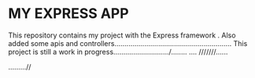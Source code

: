 MY EXPRESS APP
====
This repository contains my project with the Express framework .
Also  added some apis and controllers...........................................................
This project is still a work in progress............................/........
....
///////......

.........//
